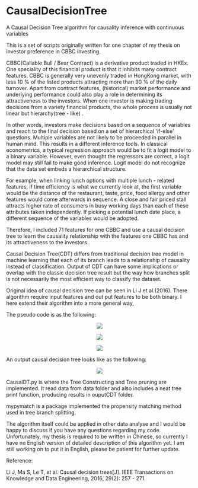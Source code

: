 # CausalDecisionTree
A Causal Decision Tree algorithm for causality inference with continuous variables

This is a set of scripts originally written for one chapter of my thesis on investor preference in CBBC investing.

CBBC(Callable Bull / Bear Contract) is a derivative product traded in HKEx.
One speciality of this financial product is that it inhibits many contract features. CBBC is generally very unevenly
traded in HongKong market, with less 10 % of the listed products attracting more than 90 % of the daily turnover. Apart from
contract features, (historical) market performance and underlying performance could also play a role in determining its attractiveness
to the investors. When one investor is making trading decisions from a variety financial products, the whole process is usually not linear but hierarchy(tree - like) .


In other words, investors make decisions based on a sequence of variables and reach to the final decision based on a set of hierarchical 'if-else' questions.
Multiple variables are not likely to be proceeded in parallel in human mind. This results in a different inference tools. In classical econometrics, a typical regression approach would be to fit a logit model to a binary variable.
However, even thought the regressors are correct, a logit model may still fail to make good inference. Logit model do not recognize that the data set embeds a hierarchical structure.

For example, when linking lunch options with multiple lunch - related features, if time efficiency is what we currently look at, the first variable would be the distance of the restaurant,
taste, price, food allergy and other features would come afterwards in sequence. A close and fair priced stall attracts higher rate of consumers in busy working days than each of these attributes
taken independently. If picking a potential lunch date place, a different sequence of the variables would be adopted. 

Therefore, I included 71 features for one CBBC and use a causal decision tree to learn the causality relationship with
the features one CBBC has and its attractiveness to the investors.


Causal Decision Tree(CDT) differs from traditional decision tree model in machine learning that each of its branch leads to
a relationship of causality instead of classification. Output of CDT can have some implications or overlap with the classic decision tree result
but the way how branches split is not necessarily the most efficient way to classify the dataset.


Original idea of causal decision tree can be seen in
Li J et al.(2016). There algorithm require input features and out put features to be both binary. I here extend their algorithm into a more general way,

The pseudo code is as the following:

<p align="center">
  <img src="https://user-images.githubusercontent.com/43864477/90919424-58c87b00-e3de-11ea-9b13-acdbdc64df25.png" />
</p>

<p align="center">
  <img src="https://user-images.githubusercontent.com/43864477/90920398-2455be80-e3e0-11ea-9ced-d4f955c320e8.png" />
</p>

<p align="center">
  <img src="https://user-images.githubusercontent.com/43864477/90920563-6d0d7780-e3e0-11ea-9d54-56e8da9710da.png" />
</p>



An output causal decision tree looks like as the following:

<p align="center">
  <img src="https://user-images.githubusercontent.com/43864477/91431874-e4b42a00-e858-11ea-993a-b676d826ff13.png" />
</p>



CausalDT.py is where the Tree Constructing and Tree pruning are implemented.
It read data from data folder and also includes a neat tree print function, producing results in ouputCDT folder.

mypymatch is a package implemented the propensity matching method used in tree branch splitting.


The algorithm itself could be applied in other data analyse and I would be happy to discuss if you have any questions regarding my code. Unfortunately,
my thesis is required to be written in Chinese, so currently I have no English version of detailed description of this algorithm yet.
I am still working on to put it in English, please be patient for further update.


Reference:

Li J, Ma S, Le T, et al. Causal decision trees[J]. IEEE Transactions on Knowledge and Data Engineering, 2016, 29(2): 257 - 271.
